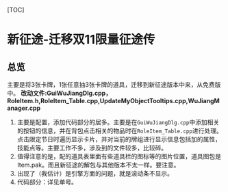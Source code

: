 [TOC]
# 新征途-迁移双11限量征途传
## 总览
主要是将3张卡牌，1张任意抽3张卡牌的道具，迁移到新征途版本中来，从免费版中。
**改动文件:GuiWuJiangDlg.cpp，RoleItem.h,RoleItem_Table.cpp,UpdateMyObjectTooltips.cpp,WuJiangManager.cpp**
1. 主要是配置，添加代码部分的居多。主要是在`GuiWuJiangDlg.cpp`中添加相关的按钮的信息，并在背包点击相关的物品时在`RoleItem_Table.cpp`进行处理。点击限定节日时遍历显示卡片，并对当前的牌组进行显示信息包括加的属性，技能点等。主要工作不多，涉及到的文件较多，比较碎。
2. 值得注意的是，配的道具表里面有些道具栏的图标等的图片位置，道具图包是Item.pak。而且新征途的解包与其他版本不太一样。要注意。
3. 出现了（我估计）是引擎方面的问题，就是滚动条不显示。
4. 代码部分：详见单号。